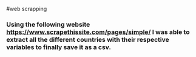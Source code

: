 #web scrapping
### Using the following website https://www.scrapethissite.com/pages/simple/ I was able to extract all the different countries with their respective variables to finally save it as a csv.
             
